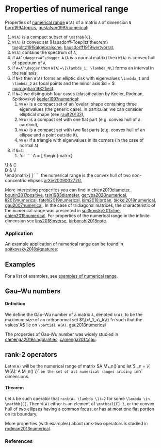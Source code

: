 # Properties of numerical range

Properties of [numerical range](/numerical-range/) `W(A)` of a matrix
`A` of dimension `N` [horn1994topics](@cite),
[gustafson1997numerical](@cite):

1.  `W(A)` is a compact subset of `\mathbb{C}`,
2.  `W(A)` is convex set (Hausdorff-Toeplitz theorem)
    [toeplitz1918algebraische](@cite), [hausdorff1919wertvorrat](@cite),
3.  `W(A)` contains the spectrum of `A`,
4.  if `AA^\dagger=A^\dagger A` (`A` is a normal matrix) then `W(A)` is
    convex hull of spectrum of `A`,
5.  if `A=A^\dagger` then `W(A)=\[\lambda_1, \lambda_N\]` forms an
    interval in the real axis,
6.  if `N=2` then `W(A)` forms an elliptic disk with eigenvalues
    `\lambda_1` and `\lambda_2` as focal points and the minor axis $d =
    $ [murnaghan1932field](@cite).
7.  if `N=3` we distinguish four cases (classification by Keeler,
    Rodman, Spitkovsky) [keeler1997numerical](@cite):
    1.  `W(A)` is a compact set of an 'ovular' shape containing three
        eigenvalues (the generic case). In particular, we can consider
        elliptical shape (see [rault20133](@cite)),
    2.  `W(A)` is a compact set with one flat part (e.g. convex hull of
        a cardioid),
    3.  `W(A)` is a compact set with two flat parts (e.g. convex hull of
        an ellipse and a point outside it),
    4.  `W(A)` if a triangle with eigenvalues in its corners (in the
        case of normal `A`)
8.  if `N=4`:
    1.  for \`\`\`\` A = \[ \\begin{matrix}

\\1 & C  
D & \\1  
\\end{matrix} \] \`\`\`\` the numerical range is the convex hull of two
non-concentric ellipses [arXiv200900272G](@cite),

More interesting properties you can find in [chien2019diameter](@cite),
[bourin2017positive](@cite), [tsin1983diameter](@cite),
[geryba2020numerical](@cite), [li2019numerical](@cite),
[fatehi2019numerical](@cite), [kim2018jordan](@cite),
[bickel2018numerical](@cite), [gau2007numerical](@cite). In the case of
tridiagonal matrices, the characteristic of the numerical range was
presented in [spitkovsky2015line](@cite), [chien2015numerical](@cite).
For properties of the numerical range in the infinite dimension see
[lins2018inverse](@cite), [birbonshi2018note](@cite).

### Application

An example application of numerical range can be found in
[spitkovsky2018signatures](@cite):

## Examples

For a list of examples, see [examples of numerical
range](/numerical-range/examples).

## Gau–Wu numbers

#### Definition

We define the Gau–Wu number of a matrix `A`, denoted `k(A)`, to be the
maximum size of an orthonormal set $\\{x\_1,,x\_k\\}  ^n`such that the
values`A$ lie on `\partial W(A)`. [gau2013numerical](@cite)

The properties of Gau-Wu number was widely studied in
[camenga2019singularities](@cite), [camenga2014gau](@cite).

## rank-2 operators

Let `W(A)` will be the numerical range of matrix $A  M\_n()`and let`$
\_n = \\{ W(A): A  M\_n() \\}\`\``be the set of all numerical ranges
arising in`n\`\` dimensions.

#### Theorem

Let `A` be such operator that `rank(A− \lambda \1)=2` for some `\lambda
\in \mathbb{C}`. Then `W(A)` either is an element of `\mathcal{F}_3`, or
the convex hull of two ellipses having a common focus, or has at most
one flat portion on its boundary.

More properties (with examples) about rank-two operators is studied in
[rodman2013numerical](@cite).

### References
